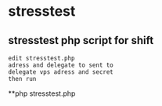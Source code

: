 # stresstest

## stresstest php script for shift
```
edit stresstest.php
adress and delegate to sent to
delegate vps adress and secret 
then run
```
**php stresstest.php
